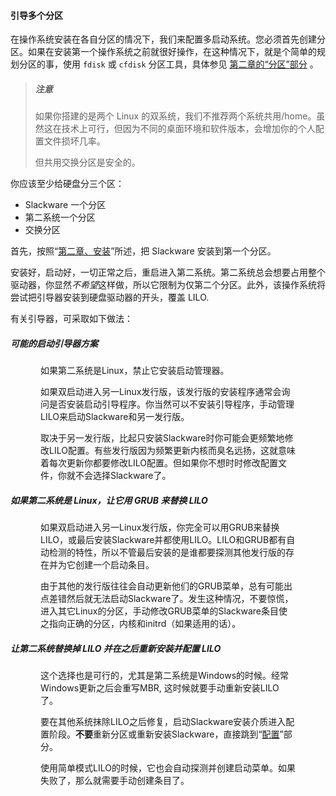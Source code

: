#### 引导多个分区

在操作系统安装在各自分区的情况下，我们来配置多启动系统。您必须首先创建分区。如果在安装第一个操作系统之前就很好操作，在这种情况下，就是个简单的规划分区的事，使用 `fdisk` 或 `cfdisk` 分区工具，具体参见 [第二章的“分区”部分](../../chapter_02/Partitioning.md) 。

> ##### 注意
>
> 如果你搭建的是两个 Linux 的双系统，我们不推荐两个系统共用/home。虽然这在技术上可行，但因为不同的桌面环境和软件版本，会增加你的个人配置文件损坏几率。
>
> 但共用交换分区是安全的。

你应该至少给硬盘分三个区：

- Slackware 一个分区
- 第二系统一个分区
- 交换分区

首先，按照“[第二章、安装](../../chapter_02/README.md)”所述，把 Slackware 安装到第一个分区。

安装好，启动好，一切正常之后，重启进入第二系统。第二系统总会想要占用整个驱动器，你显然*不希望*这样做，所以它限制为仅第二个分区。此外，该操作系统将尝试把引导器安装到硬盘驱动器的开头，覆盖 LILO.

有关引导器，可采取如下做法：

##### 可能的启动引导器方案

<div style="margin-left: 0.5in; margin-right: 0.5in;">
  <p>如果第二系统是Linux，禁止它安装启动管理器。</p>
  <p>如果双启动进入另一Linux发行版，该发行版的安装程序通常会询问是否安装启动引导程序。你当然可以不安装引导程序，手动管理LILO来启动Slackware和另一发行版。</p>
  <p>取决于另一发行版，比起只安装Slackware时你可能会更频繁地修改LILO配置。有些发行版因为频繁更新内核而臭名远扬，这就意味着每次更新你都要修改LILO配置。但如果你不想时时修改配置文件，你就不会选择Slackware了。</p>
</div>

##### 如果第二系统是 Linux，让它用 GRUB 来替换 LILO

<div style="margin-left: 0.5in; margin-right: 0.5in;">
  <p>如果双启动进入另一Linux发行版，你完全可以用GRUB来替换LILO，或最后安装Slackware并都使用LILO。LILO和GRUB都有自动检测的特性，所以不管最后安装的是谁都要探测其他发行版的存在并为它创建一个启动条目。</p>
  <p>由于其他的发行版往往会自动更新他们的GRUB菜单，总有可能出点差错然后就无法启动Slackware了。发生这种情况，不要惊慌，进入其它Linux的分区，手动修改GRUB菜单的Slackware条目使之指向正确的分区，内核和initrd（如果适用的话）。</p>
</div>

##### 让第二系统替换掉 LILO 并在之后重新安装并配置 LILO

<div style="margin-left: 0.5in; margin-right: 0.5in;">
  <p>这个选择也是可行的，尤其是第二系统是Windows的时候。经常Windows更新之后会重写MBR, 这时候就要手动重新安装LILO了。</p>
  <p>要在其他系统抹除LILO之后修复，启动Slackware安装介质进入配置阶段。<strong>不要</strong>重新分区或重新安装Slackware，直接跳到“<a href="../../chapter_02/The_setup_Program/Configure.md">配置</a>”部分。</p>
  <p>使用简单模式LILO的时候，它也会自动探测并创建启动菜单。如果失败了，那么就需要手动创建条目了。</p>
</div>
